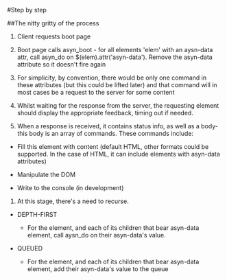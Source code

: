 #Step by step

##The nitty gritty of the process

1. Client requests boot page

1. Boot page calls asyn_boot - for all elements 'elem' with an aysn-data attr, call asyn_do on $(elem).attr('asyn-data').  Remove the asyn-data attribute so it doesn't fire again

1. For simplicity, by convention, there would be only one command in these attributes (but this could be lifted later) and that command will in most cases be a request to the server for some content

1. Whilst waiting for the response from the server, the requesting element should display the appropriate feedback, timing out if needed.

1. When a response is received, it contains status info, as well as a body- this body is an array of commands.  These commands include:

  * Fill this element with content (default HTML, other formats could be supported.  In the case of HTML, it can include elements with asyn-data attributes)

  * Manipulate the DOM

  * Write to the console (in development)

1. At this stage, there's a need to recurse.

  * DEPTH-FIRST
      * For the element, and each of its children that bear asyn-data element, call aysn_do on their asyn-data's value.

  * QUEUED
      * For the element, and each of its children that bear asyn-data element, add their asyn-data's value to the queue